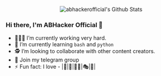 <p align="center">
  <img alt="abhackerofficial's Github Stats" src="https://github-readme-stats.vercel.app/api?username=abhackerofficial&show_icons=true&include_all_commits=true&hide_border=true" />
<!--  <img alt="profile pic" width="195px" src="https://avatars1.githubusercontent.com/u/63346676?s=400&u=a01b5199f29c08a702f4c65bfaa47d3b76e25cb1&v=4" />  -->
<!--  <img src="https://github-readme-stats.anuraghazra1.vercel.app/api/top-langs/?username=abhackerofficialx&hide=ruby,perl&hide_border=true" />  -->
</p>

### Hi there, I'm ABHacker Official 👋

- 🧑🏻‍🏫 I’m currently working very hard.
- 📖 I’m currently learning `bash` and `python` 
- 🕵️ I’m looking to collaborate with other content creators.
- 💬 Join my telegram group
- ⚡ Fun fact: I love - |🎵|📸|🧑‍💻|🎭|🐰|

<!--
**abhackerofficial/abhackerofficial** is a ✨ _special_ ✨ repository because its `README.md` (this file) appears on your GitHub profile.

Here are some ideas to get you started:

